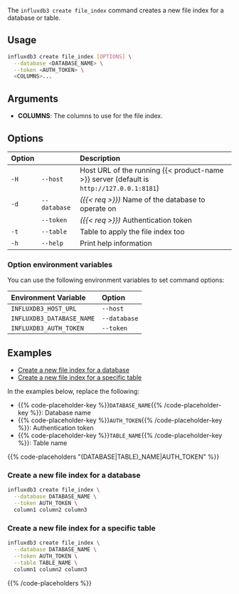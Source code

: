 
The `influxdb3 create file_index` command creates a new file index for a
database or table.

## Usage

<!--pytest.mark.skip-->

```bash
influxdb3 create file_index [OPTIONS] \
  --database <DATABASE_NAME> \
  --token <AUTH_TOKEN> \
  <COLUMNS>...
```

## Arguments

- **COLUMNS**: The columns to use for the file index.

## Options

| Option |              | Description                                                                              |
| :----- | :----------- | :--------------------------------------------------------------------------------------- |
| `-H`   | `--host`     | Host URL of the running {{< product-name >}} server (default is `http://127.0.0.1:8181`) |
| `-d`   | `--database` | _({{< req >}})_ Name of the database to operate on                                       |
|        | `--token`    | _({{< req >}})_ Authentication token                                                      |
| `-t`   | `--table`    | Table to apply the file index too                                                        |
| `-h`   | `--help`     | Print help information                                                                   |
  
### Option environment variables

You can use the following environment variables to set command options:

| Environment Variable      | Option       |
| :------------------------ | :----------- |
| `INFLUXDB3_HOST_URL`      | `--host`     |
| `INFLUXDB3_DATABASE_NAME` | `--database` |
| `INFLUXDB3_AUTH_TOKEN`    | `--token`    |

## Examples

- [Create a new file index for a database](#create-a-new-file-index-for-a-database)
- [Create a new file index for a specific table](#create-a-new-file-index-for-a-specific-table)

In the examples below, replace the following:

- {{% code-placeholder-key %}}`DATABASE_NAME`{{% /code-placeholder-key %}}:
  Database name
- {{% code-placeholder-key %}}`AUTH_TOKEN`{{% /code-placeholder-key %}}: 
  Authentication token
- {{% code-placeholder-key %}}`TABLE_NAME`{{% /code-placeholder-key %}}: 
  Table name

{{% code-placeholders "(DATABASE|TABLE)_NAME|AUTH_TOKEN" %}}

### Create a new file index for a database

<!--pytest.mark.skip-->

```bash
influxdb3 create file_index \
  --database DATABASE_NAME \
  --token AUTH_TOKEN \
  column1 column2 column3
```

### Create a new file index for a specific table

<!--pytest.mark.skip-->

```bash
influxdb3 create file_index \
  --database DATABASE_NAME \
  --token AUTH_TOKEN \
  --table TABLE_NAME \
  column1 column2 column3
```

{{% /code-placeholders %}}

